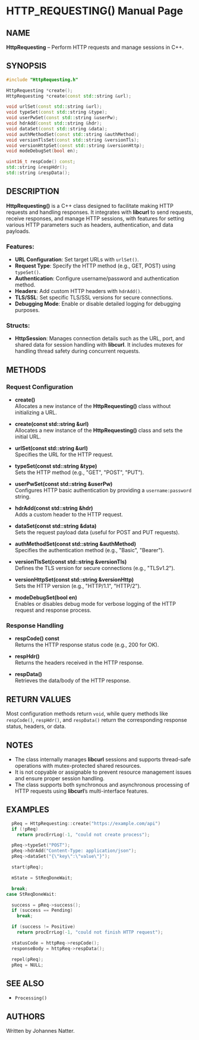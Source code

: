 
# HTTP_REQUESTING() Manual Page

## NAME

**HttpRequesting** – Perform HTTP requests and manage sessions in C++.

## SYNOPSIS

```cpp
#include "HttpRequesting.h"

HttpRequesting *create();
HttpRequesting *create(const std::string &url);

void urlSet(const std::string &url);
void typeSet(const std::string &type);
void userPwSet(const std::string &userPw);
void hdrAdd(const std::string &hdr);
void dataSet(const std::string &data);
void authMethodSet(const std::string &authMethod);
void versionTlsSet(const std::string &versionTls);
void versionHttpSet(const std::string &versionHttp);
void modeDebugSet(bool en);

uint16_t respCode() const;
std::string &respHdr();
std::string &respData();
```

## DESCRIPTION
**HttpRequesting()** is a C++ class designed to facilitate making HTTP requests and handling responses. It integrates with **libcurl** to send requests, receive responses, and manage HTTP sessions, with features for setting various HTTP parameters such as headers, authentication, and data payloads.

### Features:
- **URL Configuration**: Set target URLs with `urlSet()`.
- **Request Type**: Specify the HTTP method (e.g., GET, POST) using `typeSet()`.
- **Authentication**: Configure username/password and authentication method.
- **Headers**: Add custom HTTP headers with `hdrAdd()`.
- **TLS/SSL**: Set specific TLS/SSL versions for secure connections.
- **Debugging Mode**: Enable or disable detailed logging for debugging purposes.

### Structs:
- **HttpSession**: Manages connection details such as the URL, port, and shared data for session handling with **libcurl**. It includes mutexes for handling thread safety during concurrent requests.

## METHODS

### Request Configuration
- **create()**  
  Allocates a new instance of the **HttpRequesting()** class without initializing a URL.

- **create(const std::string &url)**  
  Allocates a new instance of the **HttpRequesting()** class and sets the initial URL.

- **urlSet(const std::string &url)**  
  Specifies the URL for the HTTP request.

- **typeSet(const std::string &type)**  
  Sets the HTTP method (e.g., "GET", "POST", "PUT").

- **userPwSet(const std::string &userPw)**  
  Configures HTTP basic authentication by providing a `username:password` string.

- **hdrAdd(const std::string &hdr)**  
  Adds a custom header to the HTTP request.

- **dataSet(const std::string &data)**  
  Sets the request payload data (useful for POST and PUT requests).

- **authMethodSet(const std::string &authMethod)**  
  Specifies the authentication method (e.g., "Basic", "Bearer").

- **versionTlsSet(const std::string &versionTls)**  
  Defines the TLS version for secure connections (e.g., "TLSv1.2").

- **versionHttpSet(const std::string &versionHttp)**  
  Sets the HTTP version (e.g., "HTTP/1.1", "HTTP/2").

- **modeDebugSet(bool en)**  
  Enables or disables debug mode for verbose logging of the HTTP request and response process.

### Response Handling
- **respCode() const**  
  Returns the HTTP response status code (e.g., 200 for OK).

- **respHdr()**  
  Returns the headers received in the HTTP response.

- **respData()**  
  Retrieves the data/body of the HTTP response.

## RETURN VALUES
Most configuration methods return `void`, while query methods like `respCode()`, `respHdr()`, and `respData()` return the corresponding response status, headers, or data.

## NOTES
- The class internally manages **libcurl** sessions and supports thread-safe operations with mutex-protected shared resources.
- It is not copyable or assignable to prevent resource management issues and ensure proper session handling.
- The class supports both synchronous and asynchronous processing of HTTP requests using **libcurl**’s multi-interface features.

## EXAMPLES
```cpp
  pReq = HttpRequesting::create("https://example.com/api")
  if (!pReq)
    return procErrLog(-1, "could not create process");

  pReq->typeSet("POST");
  pReq->hdrAdd("Content-Type: application/json");
  pReq->dataSet("{\"key\":\"value\"}");

  start(pReq);

  mState = StReqDoneWait;

  break;
case StReqDoneWait:

  success = pReq->success();
  if (success == Pending)
    break;

  if (success != Positive)
    return procErrLog(-1, "could not finish HTTP request");

  statusCode = httpReq->respCode();
  responseBody = httpReq->respData();

  repel(pReq);
  pReq = NULL;
```

## SEE ALSO
- `Processing()`

## AUTHORS
Written by Johannes Natter.

